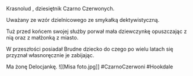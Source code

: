 Krasnolud , dziesiętnik Czarno Czerwonych.

Uważany ze wzór dzielnicowego ze smykałką dektywistyczną.

Tuż przed końcem swojej służby porwał mała dziewczynkę opuszczając z nią oraz z małżonką z miasto.

W przeszłości posiadał Brudne dziecko do czego po wielu latach się przyznał własnoręcznie je zabijając.

Ma żonę Delocjankę.
![[Misa foto.jpg]]
#CzarnoCzerwoni #Hookdale 